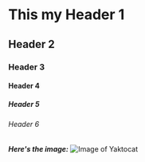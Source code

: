 # This my Header 1
## Header 2
### Header 3
#### Header 4
##### Header 5
###### Header 6


_**Here's the image:**_
![Image of Yaktocat](https://octodex.github.com/images/yaktocat.png)

